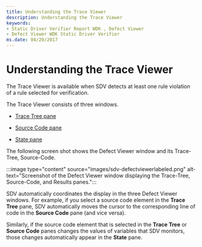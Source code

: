 ```yaml
---
title: Understanding the Trace Viewer
description: Understanding the Trace Viewer
keywords:
- Static Driver Verifier Report WDK , Defect Viewer
- Defect Viewer WDK Static Driver Verifier
ms.date: 04/20/2017
---
```


# Understanding the Trace Viewer

The Trace Viewer is available when SDV detects at least one rule violation of a rule selected for verification.

The Trace Viewer consists of three windows.

- [Trace Tree pane](trace-tree-pane.md)

- [Source Code pane](source-code-pane.md)

- [State pane](state-pane.md)

The following screen shot shows the Defect Viewer window and its Trace-Tree, Source-Code.

:::image type="content" source="images/sdv-defectviewerlabeled.png" alt-text="Screenshot of the Defect Viewer window displaying the Trace-Tree, Source-Code, and Results panes.":::

SDV automatically coordinates the display in the three Defect Viewer windows. For example, if you select a source code element in the **Trace Tree** pane, SDV automatically moves the cursor to the corresponding line of code in the **Source Code** pane (and vice versa).

Similarly, if the source code element that is selected in the **Trace Tree** or **Source Code** panes changes the values of variables that SDV monitors, those changes automatically appear in the **State** pane.
